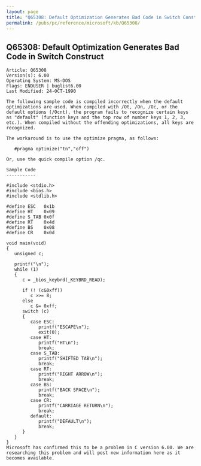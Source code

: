 ```yaml
---
layout: page
title: "Q65308: Default Optimization Generates Bad Code in Switch Construct"
permalink: /pubs/pc/reference/microsoft/kb/Q65308/
---
```


## Q65308: Default Optimization Generates Bad Code in Switch Construct

	Article: Q65308
	Version(s): 6.00
	Operating System: MS-DOS
	Flags: ENDUSER | buglist6.00
	Last Modified: 24-OCT-1990
	
	The following sample code is compiled incorrectly when the default
	optimizations are used. When compiled with /Ot, /On, /Oc, or the
	default options (/Ocnt), the program fails to recognize certain keys
	as "default" (function keys and the top row of number keys 1, 2, 3,
	etc.). When compiled without the offending optimizations, all keys are
	recognized.
	
	The workaround is to use the optimize pragma, as follows:
	
	   #pragma optimize("tn","off")
	
	Or, use the quick compile option /qc.
	
	Sample Code
	-----------
	
	#include <stdio.h>
	#include <bios.h>
	#include <stdlib.h>
	
	#define ESC   0x1b
	#define HT    0x09
	#define S_TAB 0x0f
	#define RT    0x4d
	#define BS    0x08
	#define CR    0x0d
	
	void main(void)
	{
	   unsigned c;
	
	   printf("\n");
	   while (1)
	   {
	      c = _bios_keybrd(_KEYBRD_READ);
	
	      if (! (c&0xff))
	         c >>= 8;
	      else
	         c &= 0xff;
	      switch (c)
	      {
	         case ESC:
	            printf("ESCAPE\n");
	            exit(0);
	         case HT:
	            printf("HT\n");
	            break;
	         case S_TAB:
	            printf("SHIFTED TAB\n");
	            break;
	         case RT:
	            printf("RIGHT ARROW\n");
	            break;
	         case BS:
	            printf("BACK SPACE\n");
	            break;
	         case CR:
	            printf("CARRIAGE RETURN\n");
	            break;
	         default:
	            printf("DEFAULT\n");
	            break;
	      }
	   }
	}
	Microsoft has confirmed this to be a problem in C version 6.00. We are
	researching this problem and will post new information here as it
	becomes available.
